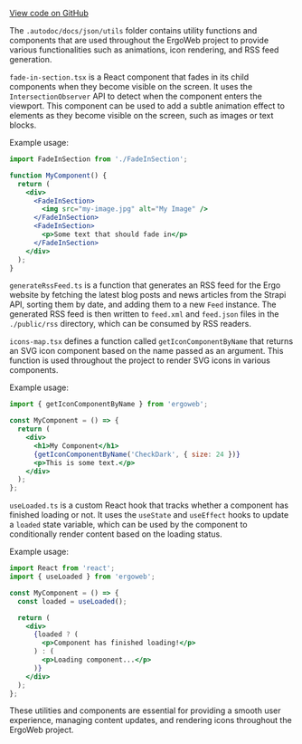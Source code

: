 [View code on GitHub](https://github.com/ergoplatform/ergoweb/.autodoc/docs/json/utils)

The `.autodoc/docs/json/utils` folder contains utility functions and components that are used throughout the ErgoWeb project to provide various functionalities such as animations, icon rendering, and RSS feed generation.

`fade-in-section.tsx` is a React component that fades in its child components when they become visible on the screen. It uses the `IntersectionObserver` API to detect when the component enters the viewport. This component can be used to add a subtle animation effect to elements as they become visible on the screen, such as images or text blocks.

Example usage:

```jsx
import FadeInSection from './FadeInSection';

function MyComponent() {
  return (
    <div>
      <FadeInSection>
        <img src="my-image.jpg" alt="My Image" />
      </FadeInSection>
      <FadeInSection>
        <p>Some text that should fade in</p>
      </FadeInSection>
    </div>
  );
}
```

`generateRssFeed.ts` is a function that generates an RSS feed for the Ergo website by fetching the latest blog posts and news articles from the Strapi API, sorting them by date, and adding them to a new `Feed` instance. The generated RSS feed is then written to `feed.xml` and `feed.json` files in the `./public/rss` directory, which can be consumed by RSS readers.

`icons-map.tsx` defines a function called `getIconComponentByName` that returns an SVG icon component based on the name passed as an argument. This function is used throughout the project to render SVG icons in various components.

Example usage:

```jsx
import { getIconComponentByName } from 'ergoweb';

const MyComponent = () => {
  return (
    <div>
      <h1>My Component</h1>
      {getIconComponentByName('CheckDark', { size: 24 })}
      <p>This is some text.</p>
    </div>
  );
};
```

`useLoaded.ts` is a custom React hook that tracks whether a component has finished loading or not. It uses the `useState` and `useEffect` hooks to update a `loaded` state variable, which can be used by the component to conditionally render content based on the loading status.

Example usage:

```jsx
import React from 'react';
import { useLoaded } from 'ergoweb';

const MyComponent = () => {
  const loaded = useLoaded();

  return (
    <div>
      {loaded ? (
        <p>Component has finished loading!</p>
      ) : (
        <p>Loading component...</p>
      )}
    </div>
  );
};
```

These utilities and components are essential for providing a smooth user experience, managing content updates, and rendering icons throughout the ErgoWeb project.
